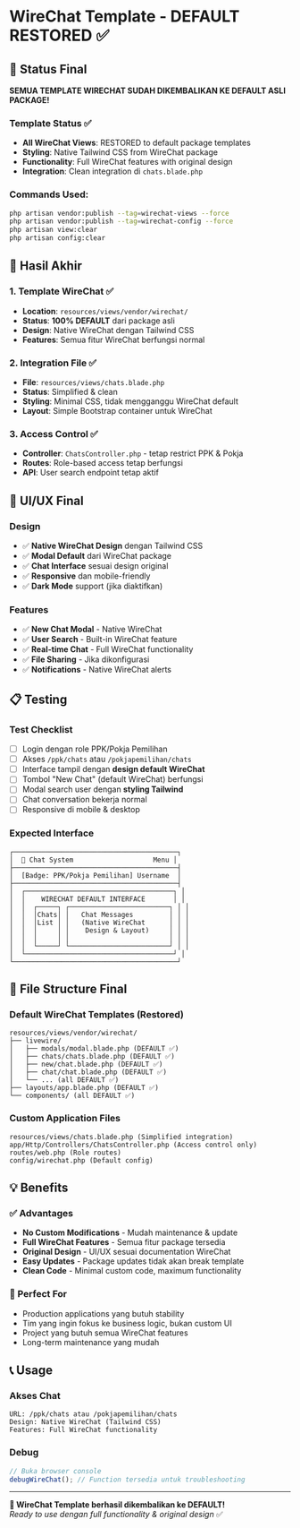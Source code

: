 # WireChat Template - DEFAULT RESTORED ✅

## 🎯 Status Final

**SEMUA TEMPLATE WIRECHAT SUDAH DIKEMBALIKAN KE DEFAULT ASLI PACKAGE!**

### Template Status ✅
- **All WireChat Views**: RESTORED to default package templates
- **Styling**: Native Tailwind CSS from WireChat package  
- **Functionality**: Full WireChat features with original design
- **Integration**: Clean integration di `chats.blade.php`

### Commands Used:
```bash
php artisan vendor:publish --tag=wirechat-views --force
php artisan vendor:publish --tag=wirechat-config --force
php artisan view:clear
php artisan config:clear
```

## 🚀 Hasil Akhir

### 1. Template WireChat ✅
- **Location**: `resources/views/vendor/wirechat/`
- **Status**: **100% DEFAULT** dari package asli
- **Design**: Native WireChat dengan Tailwind CSS
- **Features**: Semua fitur WireChat berfungsi normal

### 2. Integration File ✅
- **File**: `resources/views/chats.blade.php`
- **Status**: Simplified & clean
- **Styling**: Minimal CSS, tidak mengganggu WireChat default
- **Layout**: Simple Bootstrap container untuk WireChat

### 3. Access Control ✅
- **Controller**: `ChatsController.php` - tetap restrict PPK & Pokja
- **Routes**: Role-based access tetap berfungsi
- **API**: User search endpoint tetap aktif

## 🎨 UI/UX Final

### Design
- ✅ **Native WireChat Design** dengan Tailwind CSS
- ✅ **Modal Default** dari WireChat package
- ✅ **Chat Interface** sesuai design original
- ✅ **Responsive** dan mobile-friendly
- ✅ **Dark Mode** support (jika diaktifkan)

### Features  
- ✅ **New Chat Modal** - Native WireChat
- ✅ **User Search** - Built-in WireChat feature
- ✅ **Real-time Chat** - Full WireChat functionality
- ✅ **File Sharing** - Jika dikonfigurasi
- ✅ **Notifications** - Native WireChat alerts

## 📋 Testing

### Test Checklist
- [ ] Login dengan role PPK/Pokja Pemilihan
- [ ] Akses `/ppk/chats` atau `/pokjapemilihan/chats`
- [ ] Interface tampil dengan **design default WireChat**
- [ ] Tombol "New Chat" (default WireChat) berfungsi
- [ ] Modal search user dengan **styling Tailwind**
- [ ] Chat conversation bekerja normal
- [ ] Responsive di mobile & desktop

### Expected Interface
```
┌─────────────────────────────────────────┐
│  💬 Chat System                    Menu │
├─────────────────────────────────────────┤
│  [Badge: PPK/Pokja Pemilihan] Username  │
├─────────────────────────────────────────┤
│  ┌─────────────────────────────────────┐ │
│  │    WIRECHAT DEFAULT INTERFACE       │ │
│  │  ┌─────┐ ┌─────────────────────────┐ │ │
│  │  │Chats│ │   Chat Messages         │ │ │
│  │  │List │ │   (Native WireChat      │ │ │
│  │  │     │ │    Design & Layout)     │ │ │
│  │  │     │ │                         │ │ │
│  │  └─────┘ └─────────────────────────┘ │ │
│  └─────────────────────────────────────┘ │
└─────────────────────────────────────────┘
```

## 🔧 File Structure Final

### Default WireChat Templates (Restored)
```
resources/views/vendor/wirechat/
├── livewire/
│   ├── modals/modal.blade.php (DEFAULT ✅)
│   ├── chats/chats.blade.php (DEFAULT ✅)
│   ├── new/chat.blade.php (DEFAULT ✅)
│   ├── chat/chat.blade.php (DEFAULT ✅)
│   └── ... (all DEFAULT ✅)
├── layouts/app.blade.php (DEFAULT ✅)
└── components/ (all DEFAULT ✅)
```

### Custom Application Files
```
resources/views/chats.blade.php (Simplified integration)
app/Http/Controllers/ChatsController.php (Access control only)
routes/web.php (Role routes)
config/wirechat.php (Default config)
```

## 💡 Benefits

### ✅ Advantages
- **No Custom Modifications** - Mudah maintenance & update
- **Full WireChat Features** - Semua fitur package tersedia
- **Original Design** - UI/UX sesuai documentation WireChat
- **Easy Updates** - Package updates tidak akan break template
- **Clean Code** - Minimal custom code, maximum functionality

### 🎯 Perfect For
- Production applications yang butuh stability
- Tim yang ingin fokus ke business logic, bukan custom UI
- Project yang butuh semua WireChat features
- Long-term maintenance yang mudah

## 📞 Usage

### Akses Chat
```
URL: /ppk/chats atau /pokjapemilihan/chats
Design: Native WireChat (Tailwind CSS)
Features: Full WireChat functionality
```

### Debug
```javascript
// Buka browser console
debugWireChat(); // Function tersedia untuk troubleshooting
```

---
**🎉 WireChat Template berhasil dikembalikan ke DEFAULT!**  
*Ready to use dengan full functionality & original design* ✅
